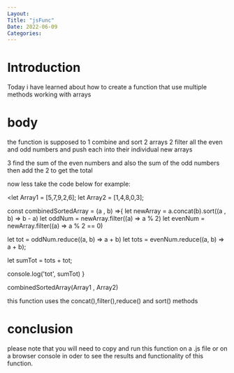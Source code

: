 ```yaml
---
Layout:
Title: "jsFunc"
Date: 2022-06-09
Categories:
---
```


# Introduction

Today i have learned about how to create a function that use multiple methods 
working with arrays

# body

the function is supposed to 
1 combine and sort 2 arrays
2 filter all the even and odd numbers and push each into their individual new arrays

3 find the sum of the even numbers and also the sum of the odd numbers then add the 2 to get the total 

now less take the code below for example:

<let Array1 = [5,7,9,2,6];
let Array2 = [1,4,8,0,3];


const combinedSortedArray = (a , b) =>{
let newArray = a.concat(b).sort((a , b) => b - a)
let oddNum = newArray.filter((a) => a % 2)
let evenNum = newArray.filter((a) => a % 2 == 0)

let tot = oddNum.reduce((a, b) => a + b)
let tots = evenNum.reduce((a, b) => a + b);

let sumTot = tots + tot;

console.log('tot', sumTot)
}

combinedSortedArray(Array1 , Array2)

>

this function uses the concat(),filter(),reduce() and sort() methods

# conclusion
please note that you will need to copy and run this function on a .js file or on a browser
console in oder to see the results and functionality of this function.